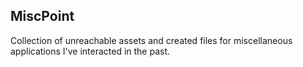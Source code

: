 ## MiscPoint

Collection of unreachable assets and created files for miscellaneous applications I've interacted in the past.